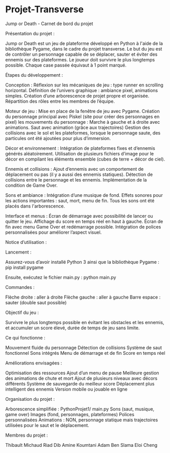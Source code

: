 # Projet-Transverse

Jump or Death - Carnet de bord du projet

Présentation du projet : 

Jump or Death est un jeu de plateforme développé en Python à l'aide de la bibliothèque Pygame, dans le cadre du projet transverse. Le but du jeu est de contrôler un personnage capable de se déplacer, sauter et éviter des ennemis sur des plateformes. Le joueur doit survivre le plus longtemps possible. Chaque case passée équivaut à 1 point marqué.

Étapes du développement : 

Conception : 
Réflexion sur les mécaniques de jeu : type runner en scrolling horizontal.
Définition de l’univers graphique : ambiance pixel, animations simples.
Création d’une arborescence de projet propre et organisée.
Répartition des rôles entre les membres de l’équipe.

Moteur de jeu : 
Mise en place de la fenêtre de jeu avec Pygame.
Création du personnage principal avec Piskel (site pour créer des personnages en pixel)
les mouvements du personnage :
Marche à gauche et à droite avec animations.
Saut avec animation (grâce aux trajectoires)
Gestion des collisions avec le sol et les plateformes, lorsque le personnage saute, des particules ont été ajoutées pour plus d’immersion.

Décor et environnement : 
Intégration de plateformes fixes et d’ennemis générés aléatoirement.
Utilisation de plusieurs fichiers d’image pour le décor en compilant les éléments ensemble (cubes de terre + décor de ciel).

Ennemis et collisions : 
Ajout d’ennemis avec un comportement de déplacement ou pas (il y a aussi des ennemis statiques).
Détection de collisions entre le personnage et les ennemis.
Implémentation de la condition de Game Over.

Sons et ambiance : 
Intégration d’une musique de fond.
Effets sonores pour les actions importantes : saut, mort, menu de fin.
Tous les sons ont été placés dans l'arborescence.

Interface et menus : 
Écran de démarrage avec possibilité de lancer ou quitter le jeu.
Affichage du score en temps réel en haut à gauche.
Écran de fin avec menu Game Over et redémarrage possible.
Intégration de polices personnalisées pour améliorer l’aspect visuel.

Notice d’utilisation : 

Lancement : 

Assurez-vous d’avoir installé Python 3 ainsi que la bibliothèque Pygame :
pip install pygame

Ensuite, exécutez le fichier main.py :
python main.py

Commandes : 

Flèche droite : aller à droite
Flèche gauche : aller à gauche
Barre espace : sauter (double saut possible)

Objectif du jeu : 

Survivre le plus longtemps possible en évitant les obstacles et les ennemis, et accumuler un score élevé, durée de temps de jeu sans limite.

Ce qui fonctionne : 

Mouvement fluide du personnage
Détection de collisions
Système de saut fonctionnel
Sons intégrés
Menu de démarrage et de fin
Score en temps réel

Améliorations envisagées : 

Optimisation des ressources
Ajout d’un menu de pause
Meilleure gestion des animations de chute et mort
Ajout de plusieurs niveaux avec décors différents
Système de sauvegarde du meilleur score
Déplacement plus intelligent des ennemis
Version mobile ou jouable en ligne

Organisation du projet :

Arborescence simplifiée :
PythonProjet1/
main.py
Sons (saut, musique, game over)
Images (fond, personnages, plateformes)
Polices personnalisées
Animations : NON, personnage statique mais trajectoires utilisées pour le saut et le déplacement.

Membres du projet : 

Thibault Michaud
Riad Dib
Amine Koumtani
Adam Ben Slama
Eloi Cheng